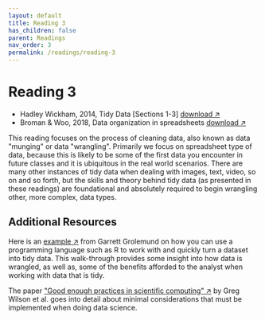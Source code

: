 ```yaml
---
layout: default
title: Reading 3
has_children: false
parent: Readings
nav_order: 3
permalink: /readings/reading-3
---
```


# Reading 3

- Hadley Wickham, 2014, Tidy Data [Sections 1-3] <a href="https://s3.us-west-2.amazonaws.com/ucsd.cogs9/readings/r3a_tidy_data.pdf" target="_blank" rel="noopener">download &#x2197;</a>
- Broman & Woo, 2018, Data organization in spreadsheets <a href="https://s3.us-west-2.amazonaws.com/ucsd.cogs9/readings/r3b_spreadsheets.pdf" target="_blank" rel="noopener">download &#x2197;</a>

This reading focuses on the process of cleaning data, also known as data "munging" or data "wrangling". Primarily we focus on spreadsheet type of data, because this is likely to be some of the first data you encounter in future classes and it is ubiquitous in the real world scenarios. There are many other instances of tidy data when dealing with images, text, video, so on and so forth, but the skills and theory behind tidy data (as presented in these readings) are foundational and absolutely required to begin wrangling other, more complex, data types. 

## Additional Resources

Here is an <a href="https://garrettgman.github.io/tidying/" target="_blank" rel="noopener">example &#x2197;</a> from Garrett Grolemund on how you can use a programming language such as R to work with and quickly turn a dataset into tidy data. This walk-through provides some insight into how data is wrangled, as well as, some of the benefits afforded to the analyst when working with data that is tidy.

The paper <a href="https://journals.plos.org/ploscompbiol/article/file?id=10.1371/journal.pcbi.1005510&type=printable/" target="_blank" rel="noopener">"Good enough practices in scientific computing" &#x2197;</a>  by Greg Wilson et al. goes into detail about minimal considerations that must be implemented when doing data science.